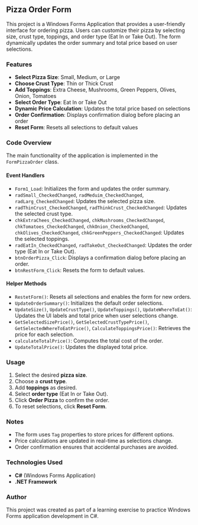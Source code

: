 ## Pizza Order Form

This project is a Windows Forms Application that provides a user-friendly interface for ordering pizza. Users can customize their pizza by selecting size, crust type, toppings, and order type (Eat In or Take Out). The form dynamically updates the order summary and total price based on user selections.

### Features
- **Select Pizza Size**: Small, Medium, or Large
- **Choose Crust Type**: Thin or Thick Crust
- **Add Toppings**: Extra Cheese, Mushrooms, Green Peppers, Olives, Onion, Tomatoes
- **Select Order Type**: Eat In or Take Out
- **Dynamic Price Calculation**: Updates the total price based on selections
- **Order Confirmation**: Displays confirmation dialog before placing an order
- **Reset Form**: Resets all selections to default values

### Code Overview
The main functionality of the application is implemented in the `FormPizzaOrder` class.

#### **Event Handlers**
- `Form1_Load`: Initializes the form and updates the order summary.
- `radSmall_CheckedChanged`, `radMeduim_CheckedChanged`, `radLarg_CheckedChanged`: Updates the selected pizza size.
- `radThinCrust_CheckedChanged`, `radThinkCrust_CheckedChanged`: Updates the selected crust type.
- `chkExtraChees_CheckedChanged`, `chkMushrooms_CheckedChanged`, `chkTomatoes_CheckedChanged`, `chkOnion_CheckedChanged`, `chkOlives_CheckedChanged`, `chkGreenPeppers_CheckedChanged`: Updates the selected toppings.
- `radEatIn_CheckedChanged`, `radTakeOut_CheckedChanged`: Updates the order type (Eat In or Take Out).
- `btnOrderPizza_Click`: Displays a confirmation dialog before placing an order.
- `btnRestForm_Click`: Resets the form to default values.

#### **Helper Methods**
- `RestetForm()`: Resets all selections and enables the form for new orders.
- `UpdateOrderSummary()`: Initializes the default order selections.
- `UpdateSize()`, `UpdateCrustType()`, `UpdateToppings()`, `UpdateWhereToEat()`: Updates the UI labels and total price when user selections change.
- `GetSelectedSizePrice()`, `GetSelectedCrustTypePrice()`, `GetSelectedWhereToEatPrice()`, `CalculateToppingsPrice()`: Retrieves the price for each selection.
- `calculateTotalPrice()`: Computes the total cost of the order.
- `UpdateTotalPrice()`: Updates the displayed total price.

### Usage
1. Select the desired **pizza size**.
2. Choose a **crust type**.
3. Add **toppings** as desired.
4. Select **order type** (Eat In or Take Out).
5. Click **Order Pizza** to confirm the order.
6. To reset selections, click **Reset Form**.

### Notes
- The form uses `Tag` properties to store prices for different options.
- Price calculations are updated in real-time as selections change.
- Order confirmation ensures that accidental purchases are avoided.

### Technologies Used
- **C#** (Windows Forms Application)
- **.NET Framework**

### Author
This project was created as part of a learning exercise to practice Windows Forms application development in C#.

